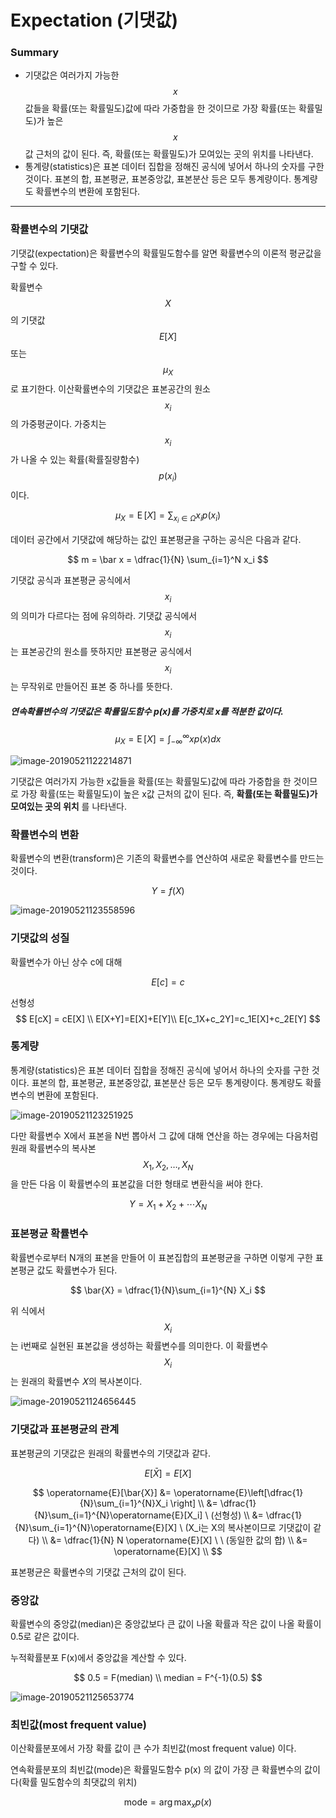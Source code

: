 <script> MathJax.Hub.Queue(["Typeset",MathJax.Hub]); </script>

# Expectation (기댓값)

### Summary

- 기댓값은 여러가지 가능한 $$x$$ 값들을 확률(또는 확률밀도)값에 따라 가중합을 한 것이므로 가장 확률(또는 확률밀도)가 높은 $$x$$ 값 근처의 값이 된다. 즉, 확률(또는 확률밀도)가 모여있는 곳의 위치를 나타낸다.
- 통계량(statistics)은 표본 데이터 집합을 정해진 공식에 넣어서 하나의 숫자를 구한 것이다. 표본의 합, 표본평균, 표본중앙값, 표본분산 등은 모두 통계량이다. 통계량도 확률변수의 변환에 포함된다. 
________________________

### 확률변수의 기댓값

기댓값(expectation)은 확률변수의 확률밀도함수를 알면 확률변수의 이론적 평균값을 구할 수 있다.

확률변수 $$X$$ 의 기댓값 $$E[X]$$ 또는 $$\mu_X$$ 로 표기한다. 이산확률변수의 기댓값은 표본공간의 원소 $$x_i$$ 의 가중평균이다. 가중치는 $$x_i$$ 가 나올 수 있는 확률(확률질량함수) $$p(x_i)$$ 이다.

$$
\mu_X = \operatorname{E}[X] = \sum_{x_i \in \Omega} x_ip(x_i)
$$

데이터 공간에서 기댓값에 해당하는 값인 표본평균을 구하는 공식은 다음과 같다.

$$
m = \bar x = \dfrac{1}{N} \sum_{i=1}^N x_i
$$

기댓값 공식과 표본평균 공식에서 $$x_i$$의 의미가 다르다는 점에 유의하라. 기댓값 공식에서 $$x_i$$는 표본공간의 원소를 뜻하지만 표본평균 공식에서 $$x_i$$는 무작위로 만들어진 표본 중 하나를 뜻한다.

##### 연속확률변수의 기댓값은 확률밀도함수 p(x)를 가중치로 x를 적분한 값이다.

$$
\mu_X = \operatorname{E}[X] = \int_{-\infty}^{\infty} x p(x) dx
$$

![image-20190521122214871](../../../resource/img/image-20190521122214871.png)

기댓값은 여러가지 가능한 x값들을 확률(또는 확률밀도)값에 따라 가중합을 한 것이므로 가장 확률(또는 확률밀도)이 높은 x값 근처의 값이 된다. 즉, **확률(또는 확률밀도)가 모여있는 곳의 위치** 를 나타낸다.

### 확률변수의 변환

확률변수의 변환(transform)은 기존의 확률변수를 연산하여 새로운 확률변수를 만드는 것이다.

$$
Y = f(X)
$$

![image-20190521123558596](../../../resource/img/image-20190521123558596.png)


### 기댓값의 성질

확률변수가 아닌 상수 c에 대해 

$$
E[c] = c
$$

선형성
$$
E[cX] = cE[X] \\
E[X+Y]=E[X]+E[Y]\\
E[c_1X+c_2Y]=c_1E[X]+c_2E[Y]
$$

### 통계량

통계량(statistics)은 표본 데이터 집합을 정해진 공식에 넣어서 하나의 숫자를 구한 것이다. 표본의 합, 표본평균, 표본중앙값, 표본분산 등은 모두 통계량이다. 통계량도 확률변수의 변환에 포함된다. 

![image-20190521123251925](../../../resource/img/image-20190521123251925.png)

다만 확률변수 X에서 표본을 N번 뽑아서 그 값에 대해 연산을 하는 경우에는 다음처럼 원래 확률변수의 복사본 $$X_1,X_2,\dots,X_N$$을 만든 다음 이 확률변수의 표본값을 더한 형태로 변환식을 써야 한다.

$$
Y = X_1 + X_2 + \cdots X_N
$$

### 표본평균 확률변수

확률변수로부터 N개의 표본을 만들어 이 표본집합의 표본평균을 구하면 이렇게 구한 표본평균 값도 확률변수가 된다. 

$$
\bar{X} = \dfrac{1}{N}\sum_{i=1}^{N} X_i
$$

위 식에서 $$X_i$$는 i번째로 실현된 표본값을 생성하는 확률변수를 의미한다. 이 확률변수 $$X_i$$는 원래의 확률변수 𝑋의 복사본이다.

![image-20190521124656445](../../../resource/img/image-20190521124656445.png)

### 기댓값과 표본평균의 관계

표본평균의 기댓값은 원래의 확률변수의 기댓값과 같다.

$$
E[\bar X] = E[X]
$$

$$
\operatorname{E}[\bar{X}] 
&= \operatorname{E}\left[\dfrac{1}{N}\sum_{i=1}^{N}X_i \right]  \\
&= \dfrac{1}{N}\sum_{i=1}^{N}\operatorname{E}[X_i] \ (선형성) \\
&= \dfrac{1}{N}\sum_{i=1}^{N}\operatorname{E}[X] \ (X_i는 X의 복사본이므로 기댓값이 같다) \\
&= \dfrac{1}{N} N \operatorname{E}[X] \ \ (동일한 값의 합) \\ 
&= \operatorname{E}[X]  \\
$$

표본평균은 확률변수의 기댓값 근처의 값이 된다. 

### 중앙값

확률변수의 중앙값(median)은 중앙값보다 큰 값이 나올 확률과 작은 값이 나올 확률이 0.5로 같은 값이다. 

누적확률분포 F(x)에서 중앙값을 계산할 수 있다.

$$
0.5 = F(median) \\
median = F^{-1}(0.5)
$$

![image-20190521125653774](../../../resource/img/image-20190521125653774.png)

### 최빈값(most frequent value)

이산확률분포에서 가장 확률 값이 큰 수가 최빈값(most frequent value) 이다.

연속확률분포의 최빈값(mode)은 확률밀도함수 p(x) 의 값이 가장 큰 확률변수의 값이다(확률 밀도함수의 최댓값의 위치)

$$
\text{mode} = \arg \max_x p(x)
$$

